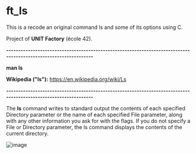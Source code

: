 # ft_ls

This is a recode an original command ls and some of its options using C.

Project of __UNIT Factory__ (école 42).

__----------------------------------------------------------------------------------------------------------------__

__man ls__


__Wikipedia ("ls"):__ https://en.wikipedia.org/wiki/Ls

__----------------------------------------------------------------------------------------------------------------__


The __ls__ command writes to standard output the contents of each specified
Directory parameter or the name of each specified File parameter,
along with any other information you ask for with the flags. If you
do not specify a File or Directory parameter, the ls command displays
the contents of the current directory.



![image](https://github.com/lpavliuk/ls/blob/master/screenshots/Screen%20Shot%202018-09-18%20at%202.52.41%20PM.png)
